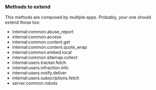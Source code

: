 ### Methods to extend

This methods are composed by multiple apps. Probably, your one
should extend those too:

- internal:common.abuse_report
- internal:common.access
- internal:common.content.get
- internal:common.content.quote_wrap
- internal:common.embed.local
- internal:common.sitemap.collect
- internal:users.tracker.fetch
- internal:users.infraction.info
- internal:users.notify.deliver
- internal:users.subscriptions.fetch
- server.common.robots
